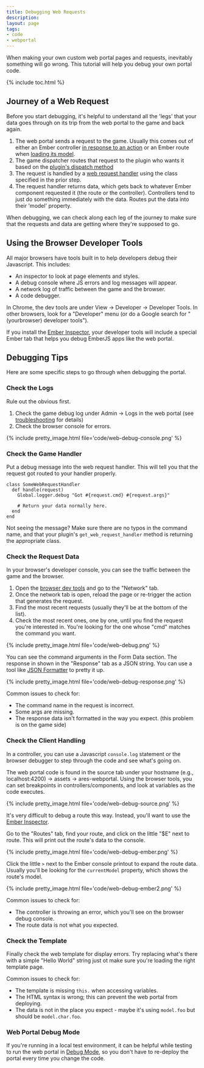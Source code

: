 ```yaml
---
title: Debugging Web Requests
description: 
layout: page
tags:
- code
- webportal
---
```


When making your own custom web portal pages and requests, inevitably something will go wrong. This tutorial will help you debug your own portal code.

{% include toc.html %}

## Journey of a Web Request

Before you start debugging, it's helpful to understand all the 'legs' that your data goes through on its trip from the web portal to the game and back again.

1. The web portal sends a request to the game. Usually this comes out of either an Ember controller [in response to an action](/tutorials/code/web-controllers.html#controller-actions) or an Ember route when [loading its model](/tutorials/code/web-routes.html).
2. The game dispatcher routes that request to the plugin who wants it based on the [plugin's dispatch method](/tutorials/code/web-requests.html#handling-web-requests)
3. The request is handled by a [web request handler](/tutorials/code/web-requests.html#request-handler-classes) using the class specified in the prior step.
4. The request handler returns data, which gets back to whatever Ember component requested it (the route or the controller). Controllers tend to just do something immediately with the data. Routes put the data into their 'model' property.

When debugging, we can check along each leg of the journey to make sure that the requests and data are getting where they're supposed to go.

<a name="browser-dev-tools"></a>

## Using the Browser Developer Tools

All major browsers have tools built in to help developers debug their Javascript. This includes:

* An inspector to look at page elements and styles.
* A debug console where JS errors and log messages will appear.
* A network log of traffic between the game and the browser.
* A code debugger.

In Chrome, the dev tools are under View -> Developer -> Developer Tools. In other browsers, look for a "Developer" menu (or do a Google search for "(yourbrowser) developer tools").

If you install the [Ember Inspector](https://chrome.google.com/webstore/detail/ember-inspector/bmdblncegkenkacieihfhpjfppoconhi?hl=en), your developer tools will include a special Ember tab that helps you debug EmberJS apps like the web portal.


## Debugging Tips

Here are some specific steps to go through when debugging the portal.

### Check the Logs

Rule out the obvious first.

1. Check the game debug log under Admin -> Logs in the web portal (see [troubleshooting](/tutorials/code/troubleshooting.html)  for details)
2. Check the browser console for errors.

{% include pretty_image.html file='code/web-debug-console.png' %}


### Check the Game Handler

Put a debug message into the web request handler.  This will tell you that the request got routed to your handler properly.

    class SomeWebRequestHandler
      def handle(request)
        Global.logger.debug "Got #{request.cmd} #{request.args}"
        
        # Return your data normally here.
      end
    end

Not seeing the message?  Make sure there are no typos in the command name, and that your plugin's `get_web_request_handler` method is returning the appropriate class.

### Check the Request Data

In your browser's developer console, you can see the traffic between the game and the browser.

1. Open the [browser dev tools](#browser-dev-tools) and go to the "Network" tab.
2. Once the network tab is open, reload the page or re-trigger the action that generates the request.
3. Find the most recent requests (usually they'll be at the bottom of the list).
4. Check the most recent ones, one by one, until you find the request you're interested in. You're looking for the one whose "cmd" matches the command you want.

{% include pretty_image.html file='code/web-debug.png' %}

You can see the command arguments in the Form Data section.  The response in shown in the "Response" tab as a JSON string. You can use a tool like [JSON Formatter](https://jsonformatter.org/) to pretty it up.

{% include pretty_image.html file='code/web-debug-response.png' %}

Common issues to check for:

* The command name in the request is incorrect.
* Some args are missing.
* The response data isn't formatted in the way you expect. (this problem is on the game side)

### Check the Client Handling

In a controller, you can use a Javascript `console.log` statement or the browser debugger to step through the code and see what's going on.

The web portal code is found in the source tab under your hostname (e.g., localhost:4200) -> assets -> ares-webportal. Using the browser tools, you can set breakpoints in controllers/components, and look at variables as the code executes.

{% include pretty_image.html file='code/web-debug-source.png' %}

It's very difficult to debug a route this way. Instead, you'll want to use the [Ember Inspector](#browser-dev-tools). 

Go to the "Routes" tab, find your route, and click on the little "$E" next to route. This will print out the route's data to the console.

{% include pretty_image.html file='code/web-debug-ember.png' %}

Click the little `>` next to the Ember console printout to expand the route data. Usually you'll be looking for the `currentModel` property, which shows the route's model.

{% include pretty_image.html file='code/web-debug-ember2.png' %}

Common issues to check for:

* The controller is throwing an error, which you'll see on the browser debug console.
* The route data is not what you expected.

### Check the Template

Finally check the web template for display errors. Try replacing what's there with a simple "Hello World" string just ot make sure you're loading the right template page.

Common issues to check for:

* The template is missing `this.` when accessing variables.
* The HTML syntax is wrong; this can prevent the web portal from deploying.
* The data is not in the place you expect - maybe it's using `model.foo` but should be `model.char.foo`.


### Web Portal Debug Mode

If you're running in a local test environment, it can be helpful while testing to run the web portal in [Debug Mode](/tutorials/code/debug-mode.html#web-portal), so you don't have to re-deploy the portal every time you change the code.